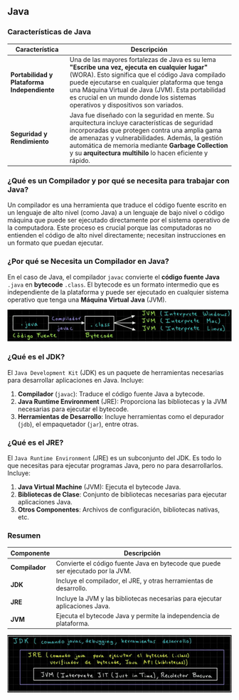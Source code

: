 ## Java

### Características de Java

| Característica                              | Descripción                                                       |
|---------------------------------------------|-------------------------------------------------------------------|
| **Portabilidad y Plataforma Independiente** | Una de las mayores fortalezas de Java es su lema **"Escribe una vez, ejecuta en cualquier lugar"** (WORA). Esto significa que el código Java compilado puede ejecutarse en cualquier plataforma que tenga una Máquina Virtual de Java (JVM). Esta portabilidad es crucial en un mundo donde los sistemas operativos y dispositivos son variados. |
| **Seguridad y Rendimiento**                 | Java fue diseñado con la seguridad en mente. Su arquitectura incluye características de seguridad incorporadas que protegen contra una amplia gama de amenazas y vulnerabilidades. Además, la gestión automática de memoria mediante **Garbage Collection** y su **arquitectura multihilo** lo hacen eficiente y rápido.                |


### ¿Qué es un Compilador y por qué se necesita para trabajar con Java?

Un compilador es una herramienta que traduce el código fuente escrito en un lenguaje de alto nivel (como Java) a un lenguaje de bajo nivel o código máquina que puede ser ejecutado directamente por el sistema operativo de la computadora. Este proceso es crucial porque las computadoras no entienden el código de alto nivel directamente; necesitan instrucciones en un formato que puedan ejecutar.

### ¿Por qué se Necesita un Compilador en Java?

En el caso de Java, el compilador `javac` convierte el **código fuente Java** `.java` en **bytecode** `.class`. El bytecode es un formato intermedio que es independiente de la plataforma y puede ser ejecutado en cualquier sistema operativo que tenga una **Máquina Virtual Java** (JVM).

<p align="center">
  <img src="JDK.png" alt="Java Development Kit">
</p>

### ¿Qué es el JDK?

El `Java Development Kit` (JDK) es un paquete de herramientas necesarias para desarrollar aplicaciones en Java. Incluye:
1. **Compilador** (`javac`): Traduce el código fuente Java a bytecode.
2. **Java Runtime Environment** (JRE): Proporciona las bibliotecas y la JVM necesarias para ejecutar el bytecode.
3. **Herramientas de Desarrollo**: Incluye herramientas como el depurador (`jdb`), el empaquetador (`jar`), entre otras.

### ¿Qué es el JRE?

El `Java Runtime Environment` (JRE) es un subconjunto del JDK. Es todo lo que necesitas para ejecutar programas Java, pero no para desarrollarlos. Incluye:
1. **Java Virtual Machine** (JVM): Ejecuta el bytecode Java.
2. **Bibliotecas de Clase**: Conjunto de bibliotecas necesarias para ejecutar aplicaciones Java.
3. **Otros Componentes**: Archivos de configuración, bibliotecas nativas, etc.

### Resumen

| Componente | Descripción |
|------------|-------------|
| **Compilador** | Convierte el código fuente Java en bytecode que puede ser ejecutado por la JVM. |
| **JDK** | Incluye el compilador, el JRE, y otras herramientas de desarrollo. |
| **JRE** | Incluye la JVM y las bibliotecas necesarias para ejecutar aplicaciones Java. |
| **JVM** | Ejecuta el bytecode Java y permite la independencia de plataforma. |

<p align="center">
  <img src="JDK2.png" alt="Java Runtime Environment">
</p>
